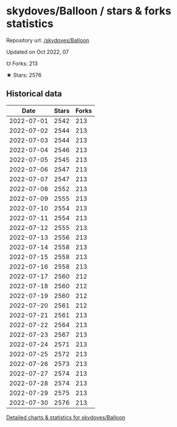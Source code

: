 # skydoves/Balloon / stars & forks statistics

Repository url: [/skydoves/Balloon](https://github.com/skydoves/Balloon)

Updated on Oct 2022, 07

☋ Forks: 213

★ Stars: 2576

## Historical data
| Date | Stars | Forks |
|------|-------|-------|
| 2022-07-01 | 2542 | 213 | 
| 2022-07-02 | 2544 | 213 | 
| 2022-07-03 | 2544 | 213 | 
| 2022-07-04 | 2546 | 213 | 
| 2022-07-05 | 2545 | 213 | 
| 2022-07-06 | 2547 | 213 | 
| 2022-07-07 | 2547 | 213 | 
| 2022-07-08 | 2552 | 213 | 
| 2022-07-09 | 2555 | 213 | 
| 2022-07-10 | 2554 | 213 | 
| 2022-07-11 | 2554 | 213 | 
| 2022-07-12 | 2555 | 213 | 
| 2022-07-13 | 2556 | 213 | 
| 2022-07-14 | 2558 | 213 | 
| 2022-07-15 | 2558 | 213 | 
| 2022-07-16 | 2558 | 213 | 
| 2022-07-17 | 2560 | 212 | 
| 2022-07-18 | 2560 | 212 | 
| 2022-07-19 | 2560 | 212 | 
| 2022-07-20 | 2561 | 212 | 
| 2022-07-21 | 2561 | 213 | 
| 2022-07-22 | 2564 | 213 | 
| 2022-07-23 | 2567 | 213 | 
| 2022-07-24 | 2571 | 213 | 
| 2022-07-25 | 2572 | 213 | 
| 2022-07-26 | 2573 | 213 | 
| 2022-07-27 | 2574 | 213 | 
| 2022-07-28 | 2574 | 213 | 
| 2022-07-29 | 2575 | 213 | 
| 2022-07-30 | 2576 | 213 | 


[Detailed charts & statistics for skydoves/Balloon](https://reviewgithub.com/rep/skydoves/Balloon)
